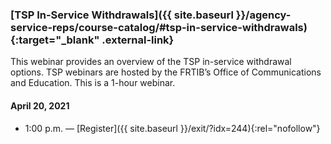 ### [TSP In-Service Withdrawals]({{ site.baseurl }}/agency-service-reps/course-catalog/#tsp-in-service-withdrawals){:target="\_blank" .external-link}

This webinar provides an overview of the TSP in-service withdrawal options. TSP webinars are hosted by the FRTIB’s Office of Communications and Education. This is a 1-hour webinar.

#### April 20, 2021

- 1:00 p.m. — [Register]({{ site.baseurl }}/exit/?idx=244){:rel="nofollow"}
